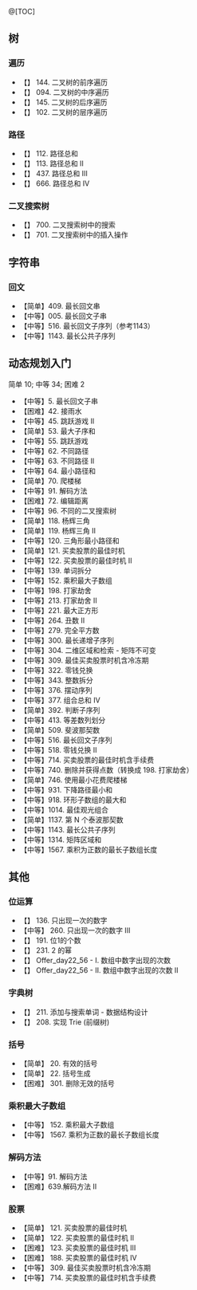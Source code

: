 
@[TOC]



## 树

### 遍历

- 【】 144. 二叉树的前序遍历
- 【】 094. 二叉树的中序遍历
- 【】 145. 二叉树的后序遍历
- 【】 102. 二叉树的层序遍历

### 路径

- 【】 112. 路径总和 
- 【】 113. 路径总和 II
- 【】 437. 路径总和 III
- 【】 666. 路径总和 IV

### 二叉搜索树

- 【】 700. 二叉搜索树中的搜索
- 【】 701. 二叉搜索树中的插入操作

## 字符串

### 回文

- 【简单】409. 最长回文串
- 【中等】005. 最长回文子串
- 【中等】516. 最长回文子序列（参考1143）
- 【中等】1143. 最长公共子序列


## 动态规划入门

简单 10; 中等 34; 困难 2


- 【中等】5. 最长回文子串
- 【困难】42. 接雨水
- 【中等】45. 跳跃游戏 II
- 【简单】53. 最大子序和
- 【中等】55. 跳跃游戏
- 【中等】62. 不同路径
- 【中等】63. 不同路径 II
- 【中等】64. 最小路径和
- 【简单】70. 爬楼梯
- 【中等】91. 解码方法
- 【困难】72. 编辑距离
- 【中等】96. 不同的二叉搜索树
- 【简单】118. 杨辉三角
- 【简单】119. 杨辉三角 II
- 【中等】120. 三角形最小路径和
- 【简单】121. 买卖股票的最佳时机
- 【中等】122. 买卖股票的最佳时机 II
- 【中等】139. 单词拆分
- 【中等】152. 乘积最大子数组
- 【中等】198. 打家劫舍
- 【中等】213. 打家劫舍 II
- 【中等】221. 最大正方形
- 【中等】264. 丑数 II
- 【中等】279. 完全平方数
- 【中等】300. 最长递增子序列
- 【中等】304. 二维区域和检索 - 矩阵不可变
- 【中等】309. 最佳买卖股票时机含冷冻期
- 【中等】322. 零钱兑换
- 【中等】343. 整数拆分
- 【中等】376. 摆动序列
- 【中等】377. 组合总和 Ⅳ
- 【简单】392. 判断子序列
- 【中等】413. 等差数列划分
- 【简单】509. 斐波那契数
- 【中等】516. 最长回文子序列
- 【中等】518. 零钱兑换 II
- 【中等】714. 买卖股票的最佳时机含手续费
- 【中等】740. 删除并获得点数（转换成 198. 打家劫舍）
- 【简单】746. 使用最小花费爬楼梯
- 【中等】931. 下降路径最小和
- 【中等】918. 环形子数组的最大和
- 【中等】1014. 最佳观光组合
- 【简单】1137. 第 N 个泰波那契数
- 【中等】1143. 最长公共子序列
- 【中等】1314. 矩阵区域和
- 【中等】1567. 乘积为正数的最长子数组长度

## 其他

### 位运算

- 【】 136. 只出现一次的数字
- 【中等】 260. 只出现一次的数字 III
- 【】 191. 位1的个数  
- 【】 231. 2 的幂
- 【】 Offer_day22_56 - I. 数组中数字出现的次数
- 【】 Offer_day22_56 - II. 数组中数字出现的次数 II

### 字典树

- 【】 211. 添加与搜索单词 - 数据结构设计
- 【】 208. 实现 Trie (前缀树)

### 括号

- 【简单】 20. 有效的括号
- 【简单】 22. 括号生成
- 【困难】 301. 删除无效的括号

### 乘积最大子数组

- 【中等】 152. 乘积最大子数组
- 【中等】 1567. 乘积为正数的最长子数组长度

### 解码方法

- 【中等】91. 解码方法
- 【困难】639.解码方法 II

### 股票

- 【简单】 121. 买卖股票的最佳时机
- 【简单】 122. 买卖股票的最佳时机 II
- 【困难】 123. 买卖股票的最佳时机 III
- 【困难】 188. 买卖股票的最佳时机 IV
- 【中等】 309. 最佳买卖股票时机含冷冻期
- 【中等】 714. 买卖股票的最佳时机含手续费